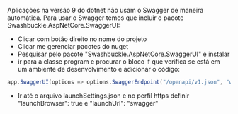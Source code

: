 Aplicações na versão 9 do dotnet não usam o Swagger de maneira automática.
Para usar o Swagger temos que incluir o pacote Swashbuckle.AspNetCore.SwaggerUI:
 - Clicar com botão direito no nome do projeto
 - Clicar me gerenciar pacotes do nuget
 - Pesquisar pelo pacote "Swashbuckle.AspNetCore.SwaggerUI" e instalar
 - ir para a classe program e procurar o bloco if que verifica se está em um ambiente de desenvolvimento e adicionar o código:
````c#
app.SwaggerUI(options => options.SwaggerEndpoint("/openapi/v1.json", "weather api"));
````
 - Ir até o arquivo launchSettings.json e no perfil https definir "launchBrowser": true e "launchUrl": "swagger"

